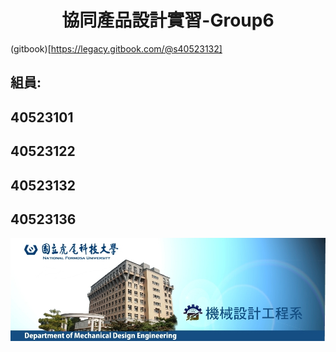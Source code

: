 # <center>協同產品設計實習-Group6</center>

(gitbook)[https://legacy.gitbook.com/@s40523132]

## 組員:

## 40523101

## 40523122

## 40523132

## 40523136
 ![](/assets/109201845.jpg)



